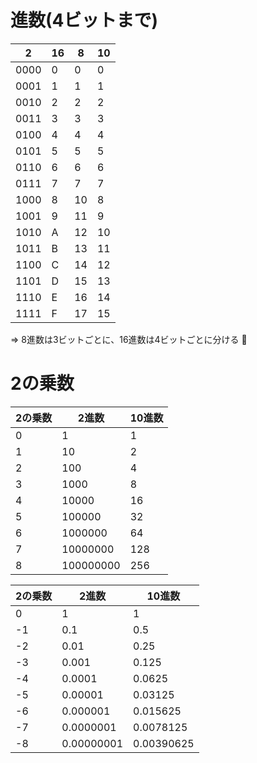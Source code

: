 # 進数(4ビットまで)

| 2    | 16   | 8    | 10   |
|------|------|------|------|
| 0000 | 0    | 0    | 0    |
| 0001 | 1    | 1    | 1    |
| 0010 | 2    | 2    | 2    |
| 0011 | 3    | 3    | 3    |
| 0100 | 4    | 4    | 4    |
| 0101 | 5    | 5    | 5    |
| 0110 | 6    | 6    | 6    |
| 0111 | 7    | 7    | 7    |
| 1000 | 8    | 10   | 8    |
| 1001 | 9    | 11   | 9    |
| 1010 | A    | 12   | 10   |
| 1011 | B    | 13   | 11   |
| 1100 | C    | 14   | 12   |
| 1101 | D    | 15   | 13   |
| 1110 | E    | 16   | 14   |
| 1111 | F    | 17   | 15   |

=> 8進数は3ビットごとに、16進数は4ビットごとに分ける :dog:

# 2の乗数

| 2の乗数 | 2進数     | 10進数 |
|---------|-----------|--------|
| 0       | 1         | 1      |
| 1       | 10        | 2      |
| 2       | 100       | 4      |
| 3       | 1000      | 8      |
| 4       | 10000     | 16     |
| 5       | 100000    | 32     |
| 6       | 1000000   | 64     |
| 7       | 10000000  | 128    |
| 8       | 100000000 | 256    |


| 2の乗数 | 2進数      | 10進数     |
|---------|------------|------------|
| 0       | 1          | 1          |
| -1      | 0.1        | 0.5        |
| -2      | 0.01       | 0.25       |
| -3      | 0.001      | 0.125      |
| -4      | 0.0001     | 0.0625     |
| -5      | 0.00001    | 0.03125    |
| -6      | 0.000001   | 0.015625   |
| -7      | 0.0000001  | 0.0078125  |
| -8      | 0.00000001 | 0.00390625 |

